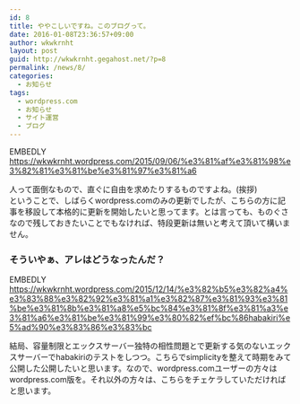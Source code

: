 ```yaml
---
id: 8
title: ややこしいですね。このブログって。
date: 2016-01-08T23:36:57+09:00
author: wkwkrnht
layout: post
guid: http://wkwkrnht.gegahost.net/?p=8
permalink: /news/8/
categories:
  - お知らせ
tags:
  - wordpress.com
  - お知らせ
  - サイト運営
  - ブログ
---
```

EMBEDLY https://wkwkrnht.wordpress.com/2015/09/06/%e3%81%af%e3%81%98%e3%82%81%e3%81%be%e3%81%97%e3%81%a6

人って面倒なもので、直ぐに自由を求めたりするものですよね。(挨拶)  
ということで、しばらくwordpress.comのみの更新でしたが、こちらの方に記事を移設して本格的に更新を開始したいと思ってます。とは言っても、ものぐさなので残しておきたいことでもなければ、特段更新は無いと考えて頂いて構いません。

### そういやぁ、アレはどうなったんだ？

EMBEDLY https://wkwkrnht.wordpress.com/2015/12/14/%e3%82%b5%e3%82%a4%e3%83%88%e3%82%92%e3%81%a1%e3%82%87%e3%81%93%e3%81%be%e3%81%8b%e3%81%a8%e5%bc%84%e3%81%8f%e3%81%a3%e3%81%a6%e3%81%be%e3%81%99%e3%80%82%ef%bc%86habakiri%e5%ad%90%e3%83%86%e3%83%bc

結局、容量制限とエックスサーバー独特の相性問題とで更新する気のないエックスサーバーでhabakiriのテストをしつつ。こちらでsimplicityを整えて時期をみて公開した公開したいと思います。なので、wordpress.comユーザーの方々はwordpress.com版を。それ以外の方々は、こちらをチェケラしていただければと思います。